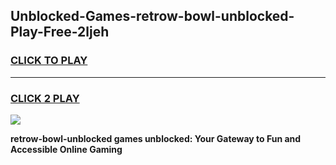 
## Unblocked-Games-retrow-bowl-unblocked-Play-Free-2ljeh
<h3>
<a href="https://premium76.site?title=retrow-bowl-unblocked&ref=23A">CLICK TO PLAY</a></h3>
<hr>

<h3>
<a href="https://premium76.site?title=retrow-bowl-unblocked&ref=23A">CLICK 2 PLAY</a>
  
</h3>

<a href="https://premium76.site?title=retrow-bowl-unblocked&ref=23A"><img src="https://clearcache.store/games.png"></a>


**retrow-bowl-unblocked games unblocked: Your Gateway to Fun and Accessible Online Gaming**
